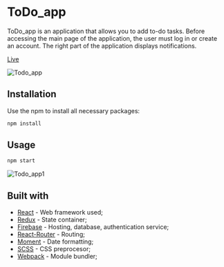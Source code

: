 # ToDo_app

ToDo_app is an application that allows you to add to-do tasks.
Before accessing the main page of the application, the user must log in or create an account. The right part of the application displays notifications.

[Live](https://todo-redux-fef9b.web.app/)

![Todo_app](https://user-images.githubusercontent.com/50084927/87794302-b3524280-c846-11ea-959a-7ddb1f7ba5a7.gif)

## Installation

Use the npm to install all necessary packages:

```bash
npm install
```

## Usage

```bash
npm start
```
![Todo_app1](https://user-images.githubusercontent.com/50084927/87794306-b51c0600-c846-11ea-903a-4a755967af68.gif)

## Built with

* [React](https://reactjs.org/) - Web framework used;
* [Redux](https://redux.js.org/) - State container;
* [Firebase](https://firebase.google.com/) - Hosting, database, authentication service;
* [React-Router](https://reactrouter.com/) - Routing;
* [Moment](https://momentjs.com/) - Date formatting;
* [SCSS](https://sass-lang.com/) - CSS preprocesor;
* [Webpack](https://webpack.js.org/) - Module bundler;

